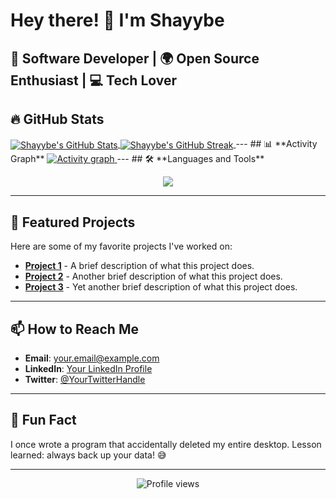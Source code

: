 # Hey there! 👋 I'm Shayybe

🚀 **Software Developer** | 🌍 **Open Source Enthusiast** | 💻 **Tech Lover**
---
## 🔥 **GitHub Stats**
<a href="https://github.com/shayybe">
  <img align="center" src="https://github-readme-stats.vercel.app/api?username=shayybe&show_icons=true&theme=radical&hide_border=true" alt="Shayybe's GitHub Stats" />
</a>
<a href="https://github.com/shayybe">
  <img align="center" src="https://github-readme-streak-stats.herokuapp.com/?user=shayybe&theme=radical&hide_border=true" alt="Shayybe's GitHub Streak" />
</a>
---
## 📊 **Activity Graph**
<a href="https://github.com/ashutosh00710/github-readme-activity-graph">
  <img src="https://github-readme-activity-graph.vercel.app/graph?username=shayybe&theme=xcode&hide_border=true" alt="Activity graph">
</a>
---
## 🛠️ **Languages and Tools**

<p align="center">
  <a href="https://skillicons.dev">
    <img src="https://skillicons.dev/icons?i=js,ts,react,nodejs,py,java,html,css,git,github,vscode&theme=dark" />
  </a>
</p>

---

## 🌟 **Featured Projects**

Here are some of my favorite projects I've worked on:

- **[Project 1](https://github.com/shayybe/project1)** - A brief description of what this project does.
- **[Project 2](https://github.com/shayybe/project2)** - Another brief description of what this project does.
- **[Project 3](https://github.com/shayybe/project3)** - Yet another brief description of what this project does.

---

## 📫 **How to Reach Me**

- **Email**: [your.email@example.com](mailto:your.email@example.com)
- **LinkedIn**: [Your LinkedIn Profile](https://www.linkedin.com/in/yourprofile/)
- **Twitter**: [@YourTwitterHandle](https://twitter.com/YourTwitterHandle)

---

## 🎉 **Fun Fact**

I once wrote a program that accidentally deleted my entire desktop. Lesson learned: always back up your data! 😅

---

<p align="center">
  <img src="https://komarev.com/ghpvc/?username=shayybe&label=Profile%20views&color=0e75b6&style=flat" alt="Profile views" />
</p>
